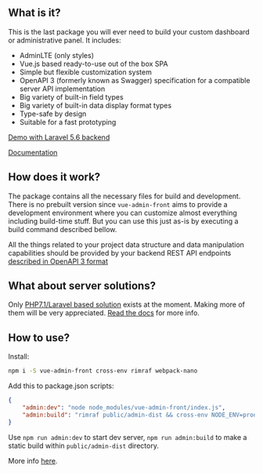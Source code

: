 ## What is it?

This is the last package you will ever need to build your custom dashboard or administrative panel. It includes:
* AdminLTE (only styles)
* Vue.js based ready-to-use out of the box SPA
* Simple but flexible customization system
* OpenAPI 3 (formerly known as Swagger) specification for a compatible server API implementation
* Big variety of built-in field types
* Big variety of built-in data display format types
* Type-safe by design
* Suitable for a fast prototyping

[Demo with Laravel 5.6 backend](http://admin.shit-free.space)

[Documentation](https://mr-timofey.gitbooks.io/vue-admin)

## How does it work?

The package contains all the necessary files for build and development. There is no prebuilt version since
`vue-admin-front` aims to provide a development environment where you can customize almost everything including
build-time stuff. But you can use this just as-is by executing a build command described bellow.

All the things related to your project data structure and data manipulation capabilities should be provided
by your backend REST API endpoints
[described in OpenAPI 3 format](https://github.com/mrTimofey/vue-admin/blob/master/docs/swagger.yml)

## What about server solutions?

Only [PHP7.1/Laravel based solution](https://github.com/mrTimofey/laravel-admin-api) exists at the moment.
Making more of them will be very appreciated.
[Read the docs](https://mr-timofey.gitbooks.io/vue-admin/server-api-prerequisities.html) for more info.

## How to use?

Install:
```bash
npm i -S vue-admin-front cross-env rimraf webpack-nano
```

Add this to package.json scripts:
```json
{
	"admin:dev": "node node_modules/vue-admin-front/index.js",
	"admin:build": "rimraf public/admin-dist && cross-env NODE_ENV=production wp --config node_modules/vue-admin-front/webpack.config.js"
}
```

Use `npm run admin:dev` to start dev server, `npm run admin:build` to make a static build within `public/admin-dist` directory.

More info [here](https://mr-timofey.gitbooks.io/vue-admin/quick-start.html).
